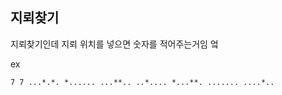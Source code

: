 ## 지뢰찾기

지뢰찾기인데 지뢰 위치를 넣으면 숫자를 적어주는거임 엌

ex

`7 7
...*.*.
*......
...**..
..*....
*...**.
.......
....*..`